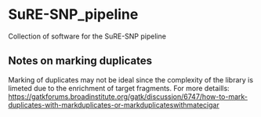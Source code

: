 # SuRE-SNP_pipeline

Collection of software for the SuRE-SNP pipeline



## Notes on marking duplicates 
Marking of duplicates may not be ideal since the complexity of the library is limeted due 
to the enrichment of target fragments. 
For more detaills: https://gatkforums.broadinstitute.org/gatk/discussion/6747/how-to-mark-duplicates-with-markduplicates-or-markduplicateswithmatecigar
